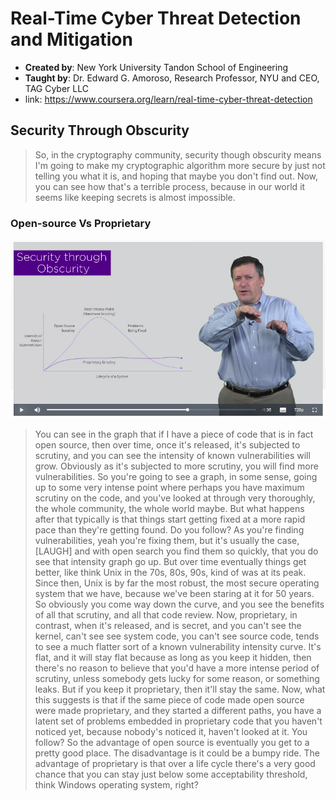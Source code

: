 # Real-Time Cyber Threat Detection and Mitigation

 - **Created by**:  New York University Tandon School of Engineering
 - **Taught by**:  Dr. Edward G. Amoroso, Research Professor, NYU and CEO, TAG Cyber LLC
 - link: https://www.coursera.org/learn/real-time-cyber-threat-detection
 
## Security Through Obscurity

> So, in the cryptography community, security though obscurity means I'm going to make my cryptographic algorithm more secure by just not telling you what it is, and hoping that maybe you don't find out. Now, you can see how that's a terrible process, because in our world it seems like keeping secrets is almost impossible.

### Open-source Vs Proprietary

![open_source_vs_proprietary_lifecycle.png](imgs/open_source_vs_proprietary_lifecycle.png)

> You can see in the graph that if I have a piece of code that is in fact open source, then over time, once it's released, it's subjected to scrutiny, and you can see the intensity of known vulnerabilities will grow. Obviously as it's subjected to more scrutiny, you will find more vulnerabilities. So you're going to see a graph, in some sense, going up to some very intense point where perhaps you have maximum scrutiny on the code, and you've looked at through very thoroughly, the whole community, the whole world maybe. But what happens after that typically is that things start getting fixed at a more rapid pace than they're getting found. Do you follow? As you're finding vulnerabilities, yeah you're fixing them, but it's usually the case, [LAUGH] and with open search you find them so quickly, that you do see that intensity graph go up. But over time eventually things get better, like think Unix in the 70s, 80s, 90s, kind of was at its peak. Since then, Unix is by far the most robust, the most secure operating system that we have, because we've been staring at it for 50 years. So obviously you come way down the curve, and you see the benefits of all that scrutiny, and all that code review. Now, proprietary, in contrast, when it's released, and is secret, and you can't see the kernel, can't see see system code, you can't see source code, tends to see a much flatter sort of a known vulnerability intensity curve. It's flat, and it will stay flat because as long as you keep it hidden, then there's no reason to believe that you'd have a more intense period of scrutiny, unless somebody gets lucky for some reason, or something leaks. But if you keep it proprietary, then it'll stay the same. Now, what this suggests is that if the same piece of code made open source were made proprietary, and they started a different paths, you have a latent set of problems embedded in proprietary code that you haven't noticed yet, because nobody's noticed it, haven't looked at it. You follow? So the advantage of open source is eventually you get to a pretty good place. The disadvantage is it could be a bumpy ride. The advantage of proprietary is that over a life cycle there's a very good chance that you can stay just below some acceptability threshold, think Windows operating system, right?
